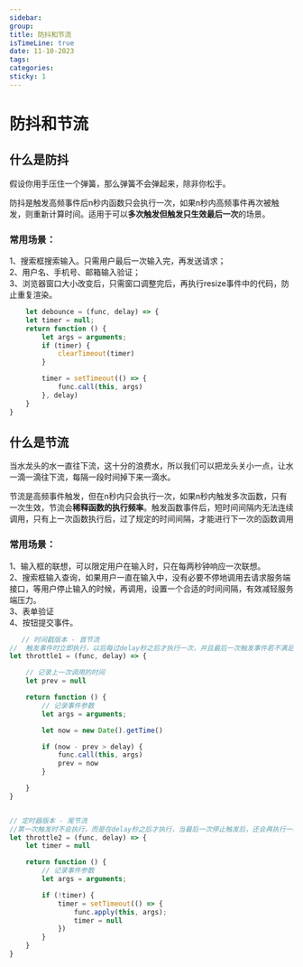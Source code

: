 ```yaml
---
sidebar:
group:
title: 防抖和节流
isTimeLine: true
date: 11-10-2023
tags:
categories:
sticky: 1
---
```


# 防抖和节流

## 什么是防抖

假设你用手压住一个弹簧，那么弹簧不会弹起来，除非你松手。

防抖是触发高频事件后n秒内函数只会执行一次，如果n秒内高频事件再次被触发，则重新计算时间。适用于可以**多次触发但触发只生效最后一次**的场景。

### 常用场景：

1、搜索框搜索输入。只需用户最后一次输入完，再发送请求；  
2、用户名、手机号、邮箱输入验证；   
3、浏览器窗口大小改变后，只需窗口调整完后，再执行resize事件中的代码，防止重复渲染。

```js
    let debounce = (func, delay) => {
    let timer = null;
    return function () {
        let args = arguments;
        if (timer) {
            clearTimeout(timer)
        }

        timer = setTimeout(() => {
            func.call(this, args)
        }, delay)
    }
}

```

## 什么是节流

当水龙头的水一直往下流，这十分的浪费水，所以我们可以把龙头关小一点，让水一滴一滴往下流，每隔一段时间掉下来一滴水。

节流是高频事件触发，但在n秒内只会执行一次，如果n秒内触发多次函数，只有一次生效，节流会**稀释函数的执行频率**。触发函数事件后，短时间间隔内无法连续调用，只有上一次函数执行后，过了规定的时间间隔，才能进行下一次的函数调用

### 常用场景：

1、输入框的联想，可以限定用户在输入时，只在每两秒钟响应一次联想。   
2、搜索框输入查询，如果用户一直在输入中，没有必要不停地调用去请求服务端接口，等用户停止输入的时候，再调用，设置一个合适的时间间隔，有效减轻服务端压力。  
3、表单验证  
4、按钮提交事件。

```js
   // 时间戳版本 - 首节流
//  触发事件时立即执行，以后每过delay秒之后才执行一次，并且最后一次触发事件若不满足要求不会被执行
let throttle1 = (func, delay) => {

    // 记录上一次调用的时间
    let prev = null

    return function () {
        // 记录事件参数
        let args = arguments;

        let now = new Date().getTime()

        if (now - prev > delay) {
            func.call(this, args)
            prev = now
        }

    }
}


// 定时器版本 - 尾节流
//第一次触发时不会执行，而是在delay秒之后才执行，当最后一次停止触发后，还会再执行一次函数。
let throttle2 = (func, delay) => {
    let timer = null

    return function () {
        // 记录事件参数
        let args = arguments;

        if (!timer) {
            timer = setTimeout(() => {
                func.apply(this, args);
                timer = null
            })
        }
    }
}


```
























